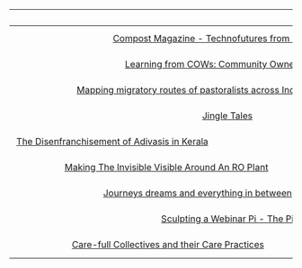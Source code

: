 |                                                                                                                                                Piece |                                                                                                                                                                                                                                                 Description |                                   Tags |  
|:-----------------------------------------------------------------------------------------------------------------------------------------------------|:------------------------------------------------------------------------------------------------------------------------------------------------------------------------------------------------------------------------------------------------------------|:---------------------------------------|  
|                                         [Compost Magazine - Technofutures from Bidar](https://one.compost.digital/fertile-technofutures-from-bidar/) |                                                                        This piece is a group reflection of a project run in Bidar, India, to set up a community mesh network facilitated by Living Labs Network and Forum, Team YUVAA and Janastu/Servelots |              #opensource #CN #wireless |  
|                                              [Learning from COWs: Community Owned Wifi-Mesh](https://branch.climateaction.tech/issues/issue-4/cows/) |                                                                                                        In this article, we reflect on our practice of facilitating spaces with communities and arrive at principles that can support open climate networks. |              #opensource #CN #wireless |  
|                          [Mapping migratory routes of pastoralists across India](https://blog.janastu.org/mapping-migratory-routes-of-pastoralists/) | We worked with Center for Pastoralism recently to illustrate a few migratory routes in different states that pastoralists usually travel through. This was for a pandemic-state-of-the-nation report. Mapping migratory routes of pastoralists across India |                 #GIS #maps #migrations |  
|                                                                              [Jingle Tales](https://criticalcode.recipes/contributions/jingle-tales) |                                                                 We describe a project that we did in Mirzapur, India where we sent laptops made of Raspberry Pis to young women; that they could play with, reconfigure and use to explore their interests. |        #documentation #digitalliteracy |  
| [The Disenfranchisement of Adivasis in Kerala](https://khattamicah.xyz/notes/the-disenfranchisement-of-adivasis-in-kerala#understanding-the-history) |                                                                                                                                                                                                               Understanding the History of the Paniya tribe |                #ethnography #litreview |  
|                     [Making The Invisible Visible Around An RO Plant](https://khattamicah.xyz/notes/making-the-invisible-visible-around-an-ro-plant) |                                                                                                                                                                                 We explore while thinking through technology, the unseen costs of RO plants |      #documentation #workshop #arduino |  
|                                     [Journeys dreams and everything in between](https://blog.janastu.org/journeys-dreams-and-everything-in-between/) |                                                                                                                                       Exploring open-source tech eco-systems that allow for young women in non-networked areas to express themselves freely |                  #opensource #hardware |  
|                                                             [Sculpting a Webinar Pi - The Pi 4 Debacles](https://blog.janastu.org/the-pi4-debacles/) |                                                                                                                                                          This is a semi-sarcastic take on producers of technology and their assumptions - one specifically. |                           #raspberrypi |  
|                        [Care-full Collectives and their Care Practices](https://khattamicah.xyz/notes/carefull-collectives-and-their-care-practices) |                                                                                                              In my dissertation, I examine different collectives and their practices through care and theorise on new organisational structures and rituals | #thesis #care #collectives #archetypes |